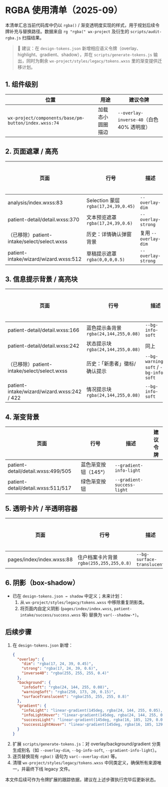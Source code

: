 # RGBA 使用清单（2025-09）

本清单汇总当前代码库中仍以 `rgba()` / 渐变透明度实现的样式，用于规划后续令牌补充与替换路径。数据来自 `rg "rgba(" wx-project` 及衍生的 `scripts/audit-rgba.js` 扫描结果。

> 🌱 建议：在 `design-tokens.json` 新增相应语义令牌（overlay、highlight、gradient、shadow），并在 `scripts/generate-tokens.js` 输出，同时为剩余 `wx-project/styles/legacy/tokens.wxss` 里的渐变提供迁移计划。

## 1. 组件级别

| 位置                                                  | 用途             | 建议令牌                                  |
| ----------------------------------------------------- | ---------------- | ----------------------------------------- |
| `wx-project/components/base/pm-button/index.wxss:74` | 加载态小圆圈描边 | `--overlay-inverse-40`（白色 40% 透明度） |

## 2. 页面遮罩 / 高亮

| 页面                                  | 行号                                 | 描述                 | 建议令牌 |
| ------------------------------------- | ------------------------------------ | -------------------- | -------- |
| analysis/index.wxss:83                | Selection 蒙层 `rgba(17,24,39,0.45)` | `--overlay-dim`      |
| patient-detail/detail.wxss:370        | 文本预览遮罩 `rgba(17,24,39,0.6)`    | `--overlay-strong`   |
| （已移除）patient-intake/select/select.wxss | 历史：详情确认弹窗背景 | 复用 `--overlay-dim` |
| patient-intake/wizard/wizard.wxss:512 | 草稿提示遮罩 `rgba(0,0,0,0.5)`       | `--overlay-strong`   |

## 3. 信息提示背景 / 高亮块

| 页面                                        | 行号                                   | 描述                | 建议令牌 |
| ------------------------------------------- | -------------------------------------- | ------------------- | -------- |
| patient-detail/detail.wxss:166              | 蓝色提示条背景 `rgba(24,144,255,0.08)` | `--bg-info-soft`    |
| patient-detail/detail.wxss:242              | 状态提示块 `rgba(24,144,255,0.08)`     | 同上                |
| （已移除）patient-intake/select/select.wxss | 历史：「新患者」徽标/确认提示         | `--bg-warning-soft` / `--bg-info-soft` |
| patient-intake/wizard/wizard.wxss:242 / 422 | 情况提示块 `rgba(24,144,255,0.08)`     | `--bg-info-soft`    |

## 4. 渐变背景

| 页面                               | 行号                 | 描述                       | 建议令牌 |
| ---------------------------------- | -------------------- | -------------------------- | -------- |
| patient-detail/detail.wxss:499/505 | 蓝色渐变按钮（145°） | `--gradient-info-light`    |
| patient-detail/detail.wxss:511/517 | 绿色渐变按钮         | `--gradient-success-light` |

## 5. 透明卡片 / 半透明容器

| 页面                      | 行号                                     | 描述                       | 建议令牌 |
| ------------------------- | ---------------------------------------- | -------------------------- | -------- |
| pages/index/index.wxss:88 | 住户档案卡片背景 `rgba(255,255,255,0.8)` | `--bg-surface-translucent` |

## 6. 阴影（box-shadow）

- 已在 `design-tokens.json → shadow` 中定义；未来计划：
  1. 从 `wx-project/styles/legacy/tokens.wxss` 中移除重复阴影类。
  2. 将页面内自定义阴影 (`pages/index/index.wxss`, `patient-intake/success/success.wxss` 等) 替换为 `var(--shadow-*)`。

## 后续步骤

1. 在 `design-tokens.json` 新增：
   ```json
   {
     "overlay": {
       "dim": "rgba(17, 24, 39, 0.45)",
       "strong": "rgba(17, 24, 39, 0.6)",
       "inverse40": "rgba(255, 255, 255, 0.4)"
     },
     "background": {
       "infoSoft": "rgba(24, 144, 255, 0.08)",
       "warningSoft": "rgba(250, 173, 20, 0.15)",
       "surfaceTranslucent": "rgba(255, 255, 255, 0.8)"
     },
     "gradient": {
       "infoLight": "linear-gradient(145deg, rgba(24, 144, 255, 0.05), rgba(24, 144, 255, 0.10))",
       "infoLightHover": "linear-gradient(145deg, rgba(24, 144, 255, 0.08), rgba(24, 144, 255, 0.12))",
       "successLight": "linear-gradient(145deg, rgba(16, 185, 129, 0.05), rgba(16, 185, 129, 0.10))",
       "successLightHover": "linear-gradient(145deg, rgba(16, 185, 129, 0.08), rgba(16, 185, 129, 0.12))"
     }
   }
   ```
2. 扩展 `scripts/generate-tokens.js`：对 overlay/background/gradient 分类生成别名（如 `--overlay-dim`, `--bg-info-soft`, `--gradient-info-light`）。
3. 逐页替换现有 `rgba()` 语句为 `var(--overlay-dim)` 等。
4. 清理 `wx-project/styles/legacy/tokens.wxss` 中同类定义，确保所有来源唯一，并最终下线 legacy 文件。

本文件后续可作为令牌扩展的跟踪依据，建议在上述步骤执行完毕后更新状态。
